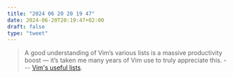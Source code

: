 ```yaml
---
title: "2024 06 20 20 19 47"
date: 2024-06-20T20:19:47+02:00
draft: false
type: "tweet"
---
```


> A good understanding of Vim’s various lists is a massive productivity boost — it’s taken me many years of Vim use to truly appreciate this. --- [Vim's useful lists](https://codeinthehole.com/tips/vim-lists/#tip-custom-makeprg-programs).
